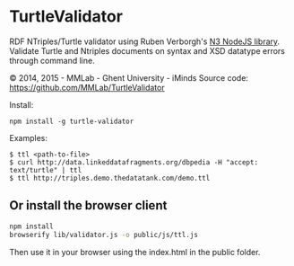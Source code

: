 TurtleValidator
===========
RDF NTriples/Turtle validator using Ruben Verborgh's [N3 NodeJS library](https://github.com/RubenVerborgh/N3.js). Validate Turtle and Ntriples documents on syntax and XSD datatype errors through command line.

© 2014, 2015 - MMLab - Ghent University - iMinds
Source code: https://github.com/MMLab/TurtleValidator

Install:

    npm install -g turtle-validator

Examples:

    $ ttl <path-to-file>
    $ curl http://data.linkeddatafragments.org/dbpedia -H "accept: text/turtle" | ttl
    $ ttl http://triples.demo.thedatatank.com/demo.ttl

## Or install the browser client

```bash
npm install
browserify lib/validator.js -o public/js/ttl.js
```

Then use it in your browser using the index.html in the public folder.
